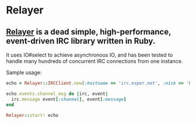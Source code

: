 Relayer
=======

[Relayer](http://github.com/brianewing/relayer) is a dead simple, high-performance, event-driven IRC library written in Ruby.
-----------------------------------------------------------------------------------------------------------------------------

It uses IO#select to achieve asynchronous IO, and has been tested to handle many hundreds of concurrent IRC connections from one instance.

Sample usage:

```Ruby
echo = Relayer::IRCClient.new(:hostname => 'irc.esper.net', :nick => 'EchoBot', :channels => ['#echo'])

echo.events.channel_msg do |irc, event|
  irc.message event[:channel], event[:message]
end

Relayer::start! echo
```